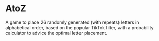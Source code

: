 # AtoZ
A game to place 26 randomly generated (with repeats) letters in alphabetical order, based on the popular TikTok filter, with a probability calculator to advice the optimal letter placement.  
